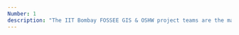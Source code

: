 ```yaml
---
Number: 1
description: "The IIT Bombay FOSSEE GIS & OSHW project teams are the main organizers of this National Level Geospatial IoT Hackathon 2024 (Edition 01). FOSSEE promotes the usage of Free/Libre Open Source Software in academia and industry and is funded through the National Mission on Education through ICT, Ministry of Education, Government of India."
---
```

